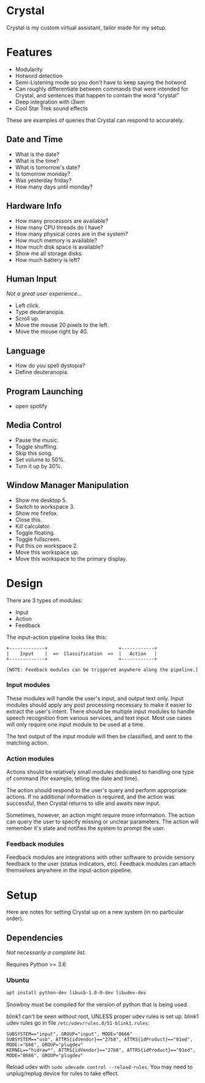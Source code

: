 # Crystal

Crystal is my custom virtual assistant, tailor made for my setup.

# Features

- Modularity
- Hotword detection
- Semi-Listening mode so you don't have to keep saying the hotword
- Can roughly differentiate between commands that were intended for Crystal, and sentences that happen to contain the word "crystal"
- Deep integration with i3wm
- Cool Star Trek sound effects

These are examples of queries that Crystal can respond to accurately.

## Date and Time

- What is the date?
- What is the time?
- What is tomorrow's date?
- Is tomorrow monday?
- Was yesterday friday?
- How many days until monday?

## Hardware Info

- How many processors are available?
- How many CPU threads do I have?
- How many physical cores are in the system?
- How much memory is available?
- How much disk space is available?
- Show me all storage disks.
- How much battery is left?

## Human Input

*Not a great user experience...*

- Left click.
- Type deuteranopia.
- Scroll up.
- Move the mouse 20 pixels to the left.
- Move the mouse right by 40.

## Language

- How do you spell dystopia?
- Define deuteranopia.

## Program Launching

- open spotify

## Media Control

- Pause the music.
- Toggle shuffling.
- Skip this song.
- Set volume to 50%.
- Turn it up by 30%.

## Window Manager Manipulation

- Show me desktop 5.
- Switch to workspace 3.
- Show me firefox.
- Close this.
- Kill calculator.
- Toggle floating.
- Toggle fullscreen.
- Put this on workspace 2.
- Move this workspace up.
- Move this workspace to the primary display.

# Design

There are 3 types of modules:
* Input
* Action
* Feedback

The input-action pipeline looks like this:
```
+-------------+                          +------------+
|    Input    |  =>  Classification  =>  |   Action   |
+-------------+                          +------------+

[NOTE: Feedback modules can be triggered anywhere along the pipeline.]
```

### Input modules

These modules will handle the user's input, and output text only. Input modules should
apply any post processing necessary to make it easier to extract the user's intent.
There should be multiple input modules to handle speech recognition from various
services, and text input. Most use cases will only require one input module to be
used at a time.

The text output of the input module will then be classified, and sent to the matching action.

### Action modules

Actions should be relatively small modules dedicated to handling one type of command (for
example, telling the date and time).

The action should respond to the user's query and perform appropriate actions.
If no additional information is required, and the action was successful,
then Crystal returns to idle and awaits new input.

Sometimes, however, an action might require more information. The action can query the user
to specify missing or unclear parameters. The action will remember it's state and notifies
the system to prompt the user.

### Feedback modules

Feedback modules are integrations with other software to provide sensory feedback to
the user (status indicators, etc). Feedback modules can attach themselves anywhere in
the input-action pipeline.

# Setup

Here are notes for setting Crystal up on a new system (in no particular order).

## Dependencies

*Not necessarily a complete list.*

Requires Python >= 3.6

### Ubuntu
```bash
apt install python-dev libusb-1.0-0-dev libudev-dev
```

Snowboy must be compiled for the version of python that is being used.

blink1 can't be seen without root, UNLESS proper udev rules is set up.
blink1 udev rules go in file `/etc/udev/rules.d/51-blink1.rules`:
```
SUBSYSTEM=="input", GROUP="input", MODE="0666"
SUBSYSTEM=="usb", ATTRS{idVendor}=="27b8", ATTRS{idProduct}=="01ed", MODE:="666", GROUP="plugdev"
KERNEL=="hidraw*", ATTRS{idVendor}=="27b8", ATTRS{idProduct}=="01ed", MODE="0666", GROUP="plugdev"
```
Reload udev with `sudo udevadm control --reload-rules`. You may need to unplug/replug device for rules to take effect.
